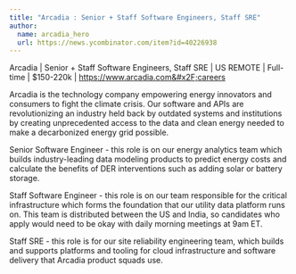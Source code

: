 ```yaml
---
title: "Arcadia : Senior + Staff Software Engineers, Staff SRE"
author:
  name: arcadia_hero
  url: https://news.ycombinator.com/item?id=40226938
---
```

Arcadia | Senior + Staff Software Engineers, Staff SRE | US REMOTE | Full-time | $150-220k | <a href="https:&#x2F;&#x2F;www.arcadia.com&#x2F;careers" rel="nofollow">https:&#x2F;&#x2F;www.arcadia.com&#x2F;careers</a>

Arcadia is the technology company empowering energy innovators and consumers to fight the climate crisis. Our software and APIs are revolutionizing an industry held back by outdated systems and institutions by creating unprecedented access to the data and clean energy needed to make a decarbonized energy grid possible.

Senior Software Engineer - this role is on our energy analytics team which builds industry-leading data modeling products to predict energy costs and calculate the benefits of DER interventions such as adding solar or battery storage.

Staff Software Engineer - this role is on our team responsible for the critical infrastructure which forms the foundation that our utility data platform runs on. This team is distributed between the US and India, so candidates who apply would need to be okay with daily morning meetings at 9am ET.

Staff SRE - this role is for our site reliability engineering team, which builds and supports platforms and tooling for cloud infrastructure and software delivery that Arcadia product squads use.
